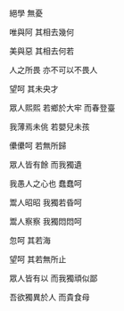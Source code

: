 絕學
無憂

唯與阿
其相去幾何

美與惡
其相去何若

人之所畏
亦不可以不畏人

望呵
其未央才

眾人熙熙
若鄉於大牢
而春登臺

我薄焉未佻
若嬰兒未孩

儽儽呵
若無所歸

眾人皆有餘
而我獨遺

我愚人之心也
蠢蠢呵

鬻人昭昭
我獨若昏呵

鬻人察察
我獨悶悶呵

忽呵
其若海

望呵
其若無所止

眾人皆有以
而我獨頑似鄙

吾欲獨異於人
而貴食母
